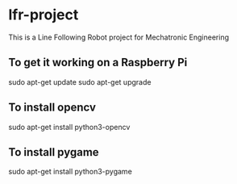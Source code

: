 # lfr-project
This is a Line Following Robot project for Mechatronic Engineering

## To get it working on a Raspberry Pi
sudo apt-get update
sudo apt-get upgrade

## To install opencv
sudo apt-get install python3-opencv

## To install pygame
sudo apt-get install python3-pygame
